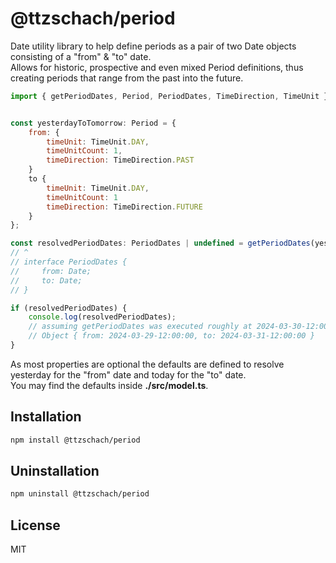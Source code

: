 # @ttzschach/period

Date utility library to help define periods as a pair of two Date objects consisting of a "from" & "to" date.\
Allows for historic, prospective and even mixed Period definitions, thus creating periods that range from the past into the future.

````js
import { getPeriodDates, Period, PeriodDates, TimeDirection, TimeUnit } from "@ttzschach/period";


const yesterdayToTomorrow: Period = {
    from: {
        timeUnit: TimeUnit.DAY,
        timeUnitCount: 1,
        timeDirection: TimeDirection.PAST
    }
    to {
        timeUnit: TimeUnit.DAY,
        timeUnitCount: 1
        timeDirection: TimeDirection.FUTURE
    }
};

const resolvedPeriodDates: PeriodDates | undefined = getPeriodDates(yesterdayToNow);
// ^
// interface PeriodDates {
//     from: Date;
//     to: Date;
// }

if (resolvedPeriodDates) {
    console.log(resolvedPeriodDates);
    // assuming getPeriodDates was executed roughly at 2024-03-30-12:00:00 it would output the following:
    // Object { from: 2024-03-29-12:00:00, to: 2024-03-31-12:00:00 }
}
````

As most properties are optional the defaults are defined to resolve yesterday for the "from" date and today for the "to" date.\
You may find the defaults inside **./src/model.ts**.

## Installation

````bash
npm install @ttzschach/period
````

## Uninstallation

````bash
npm uninstall @ttzschach/period
````

## License

MIT
